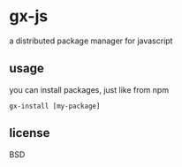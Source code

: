 # gx-js

a distributed package manager for javascript

## usage

you can install packages, just like from npm

    gx-install [my-package]

## license

BSD
